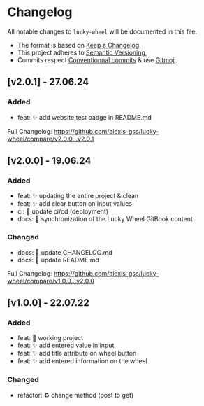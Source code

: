 # Changelog

All notable changes to `lucky-wheel` will be documented in this file.

- The format is based on [Keep a Changelog](https://keepachangelog.com/en/1.1.0/),
- This project adheres to [Semantic Versioning](https://semver.org/spec/v2.0.0.html),
- Commits respect [Conventionnal commits](https://www.conventionalcommits.org/en/v1.0.0/) & use [Gitmoji](https://gitmoji.dev/).

## **[v2.0.1] - 27.06.24**

### Added
-   feat: ✨ add website test badge in README.md

Full Changelog: https://github.com/alexis-gss/lucky-wheel/compare/v2.0.0...v2.0.1

## **[v2.0.0] - 19.06.24**

### Added
-   feat: ✨ updating the entire project & clean
-   feat: ✨ add clear button on input values
-   ci: 👷 update ci/cd (deployment)
-   docs: 📝 synchronization of the Lucky Wheel GitBook content

### Changed
-   docs: 📝 update CHANGELOG.md
-   docs: 📝 update README.md

Full Changelog: https://github.com/alexis-gss/lucky-wheel/compare/v1.0.0...v2.0.0

## **[v1.0.0] - 22.07.22**

### Added
-   feat: 🎉 working project
-   feat: ✨ add entered value in input
-   feat: ✨ add title attribute on wheel button
-   feat: ✨ add entered information on the wheel

### Changed
-   refactor: ♻️ change method (post to get)
